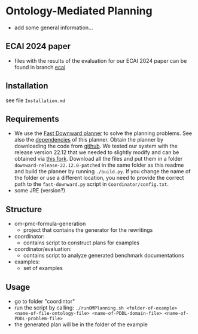 # Ontology-Mediated Planning

- add some general information… 

## ECAI 2024 paper
- files with the results of the evaluation for our ECAI 2024 paper can be found in branch [ecai](https://github.com/PKoopmann/om-pmc-planning/tree/ecai)

## Installation
see file `Installation.md`

## Requirements
- We use the [Fast Downward planner](https://www.fast-downward.org/HomePage) to solve the planning problems. See also the [dependencies](https://www.fast-downward.org/ObtainingAndRunningFastDownward) of this planner. Obtain the planner by downloading the code from [github](https://github.com/aibasel/downward/). We tested our system with the release version 22.12 that we needed to slightly modify and can be obtained via [this fork](https://github.com/remaro-network/downward/tree/release_22_12_0). Download all the files and put them in a folder `downward-release-22.12.0-patched` in the same folder as this readme and build the planner by running `./build.py`. If you change the name of the folder or use a different location, you need to provide the correct path to the `fast-downward.py` script in `Coordinator/config.txt`.
- some JRE (version?)

## Structure
- om-pmc-formula-generation
    - project that contains the generator for the rewritings
- coordinator:
    - contains script to construct plans for examples
- coordinator/evaluation:
    - contains script to analyze generated benchmark documentations
- examples:
    - set of examples

## Usage
- go to folder "coordintor"
- run the script by calling: `./runOMPlanning.sh <folder-of-example> <name-of-file-ontology-file> <name-of-PDDL-domain-file> <name-of-PDDL-problem-file>`
- the generated plan will be in the folder of the example

